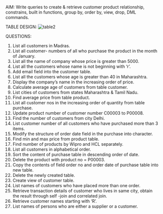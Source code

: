 AIM: Write queries to create & retrieve customer product relationship, constrains, built in functions, group by, order by, view, drop, DML commands.

TABLE DESIGN:
![table2](https://github.com/snowfela/KTU-S5-DBMS-LAB-CSL333/assets/115859731/aa11b94d-ddd4-4bb7-878a-5f547ac08902)

QUESTIONS:
1. List all customers in Madras.
2. List all customer- numbers of all who purchase the product in the month of January.
3. List all the name of company whose price is greater than 5000.
4. List all the customers whose name is not beginning with ‘r’.
5. Add email field into the customer table.
6. List all the customers whose age is greater than 40 in Maharashtra.
7. Display the company’s name in the increasing order of price.
8. Calculate average age of customers from table customer.
9. List cities of customers from states Maharashtra & Tamil Nadu.
10. Find average price from table product.
11. List all customer nos in the increasing order of quantity from table purchase.
12. Update product number of customer number C00003 to P00008.
13. Find the number of customers from city Delhi.
14. List customer number of all customers who have purchased more than 3 items.
15. Modify the structure of order date field in the purchase into character.
16. Find min and max price from product table.
17. Find number of products by Wipro and HCL separately.
18. List all customers in alphabetical order.
19. Sort the content of purchase table in descending order of date.
20. Delete the product with product no = P00003.
21. Copy the contents of field order no and order date of purchase table into new table.
22. Delete the newly created table.
23. Create view of customer table.
24. List names of customers who have placed more than one order.
25. Retrieve transaction details of customer who lives in same city, obtain the result through 
self -join and correlated join.
26. Retrieve customer names starting with ‘R’.
27. List names of persons who are either a supplier or a customer.
